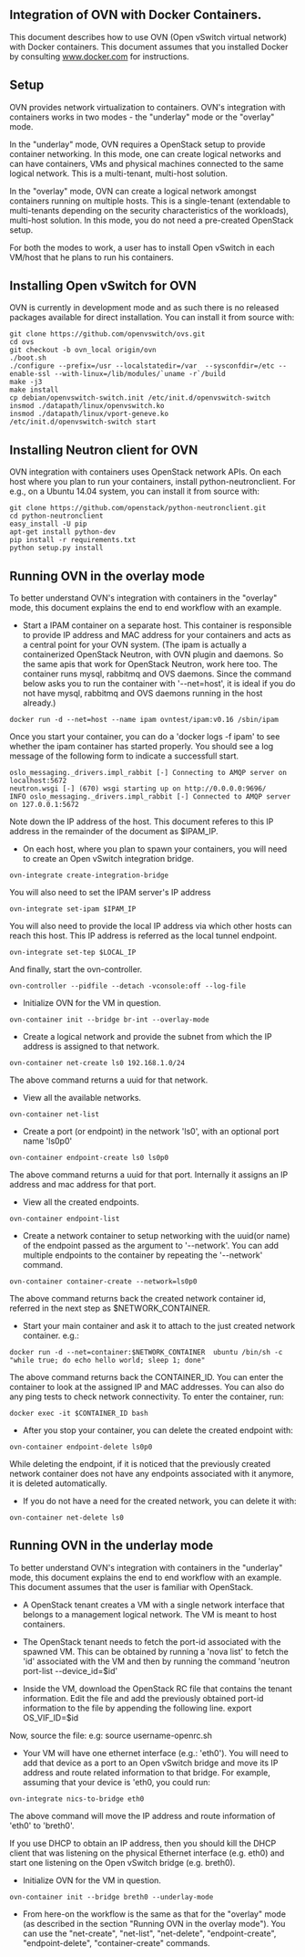 Integration of OVN with Docker Containers.
-----------------------------------------

This document describes how to use OVN (Open vSwitch virtual network) with
Docker containers.  This document assumes that you installed Docker
by consulting www.docker.com for instructions.

Setup
-----

OVN provides network virtualization to containers.  OVN's integration with
containers works in two modes - the "underlay" mode or the "overlay" mode.

In the "underlay" mode, OVN requires a OpenStack setup to provide container
networking. In this mode, one can create logical networks and can have
containers, VMs and physical machines connected to the same logical network.
This is a multi-tenant, multi-host solution.

In the "overlay" mode, OVN can create a logical network amongst containers
running on multiple hosts. This is a single-tenant (extendable to multi-tenants
depending on the security characteristics of the workloads), multi-host
solution. In this mode, you do not need a pre-created OpenStack setup.

For both the modes to work, a user has to install Open vSwitch in each VM/host
that he plans to run his containers.

Installing Open vSwitch for OVN
-------------------------------
OVN is currently in development mode and as such there is no released packages
available for direct installation. You can install it from source with:

```
git clone https://github.com/openvswitch/ovs.git
cd ovs
git checkout -b ovn_local origin/ovn
./boot.sh
./configure --prefix=/usr --localstatedir=/var  --sysconfdir=/etc --enable-ssl --with-linux=/lib/modules/`uname -r`/build
make -j3 
make install
cp debian/openvswitch-switch.init /etc/init.d/openvswitch-switch
insmod ./datapath/linux/openvswitch.ko
insmod ./datapath/linux/vport-geneve.ko
/etc/init.d/openvswitch-switch start
```

Installing Neutron client for OVN
---------------------------------
OVN integration with containers uses OpenStack network APIs. On each host where
you plan to run your containers, install python-neutronclient. For e.g., on
a Ubuntu 14.04 system, you can install it from source with:

```
git clone https://github.com/openstack/python-neutronclient.git
cd python-neutronclient
easy_install -U pip
apt-get install python-dev
pip install -r requirements.txt
python setup.py install
```

Running OVN in the overlay mode
-------------------------------

To better understand OVN's integration with containers in the "overlay"
mode, this document explains the end to end workflow with an example.

* Start a IPAM container on a separate host. This container is responsible to
provide IP address and MAC address for your containers and acts as
a central point for your OVN system.
(The ipam is actually a containerized OpenStack Neutron, with OVN plugin
and daemons.  So the same apis that work for OpenStack Neutron, work here too.
The container runs mysql, rabbitmq and OVS daemons. Since the command
below asks you to run the container with '--net=host', it is ideal
if you do not have mysql, rabbitmq and OVS daemons running in the
host already.)

```
docker run -d --net=host --name ipam ovntest/ipam:v0.16 /sbin/ipam
```

Once you start your container, you can do a 'docker logs -f ipam' to see
whether the ipam container has started properly. You should see a log
message of the following form to indicate a successfull start.

```
oslo_messaging._drivers.impl_rabbit [-] Connecting to AMQP server on localhost:5672
neutron.wsgi [-] (670) wsgi starting up on http://0.0.0.0:9696/
INFO oslo_messaging._drivers.impl_rabbit [-] Connected to AMQP server on 127.0.0.1:5672
```

Note down the IP address of the host. This document referes to this IP address
in the remainder of the document as $IPAM_IP.

* On each host, where you plan to spawn your containers, you will need to
create an Open vSwitch integration bridge.

```
ovn-integrate create-integration-bridge
```

You will also need to set the IPAM server's IP address

```
ovn-integrate set-ipam $IPAM_IP
```

You will also need to provide the local IP address
via which other hosts can reach this host. This IP address
is referred as the local tunnel endpoint.

```
ovn-integrate set-tep $LOCAL_IP
```

And finally, start the ovn-controller.
```
ovn-controller --pidfile --detach -vconsole:off --log-file
```

* Initialize OVN for the VM in question.

```
ovn-container init --bridge br-int --overlay-mode
```

* Create a logical network and provide the subnet from which
the IP address is assigned to that network.

```
ovn-container net-create ls0 192.168.1.0/24
```

The above command returns a uuid for that network.

* View all the available networks.

```
ovn-container net-list
```

* Create a port (or endpoint) in the network 'ls0', with an optional port name
'ls0p0'

```
ovn-container endpoint-create ls0 ls0p0
```

The above command returns a uuid for that port. Internally it assigns
an IP address and mac address for that port.

* View all the created endpoints.

```
ovn-container endpoint-list
```

* Create a network container to setup networking with the uuid(or name) of the
endpoint passed as the argument to '--network'. You can add multiple
endpoints to the container by repeating the '--network' command.

```
ovn-container container-create --network=ls0p0
```

The above command returns back the created network container id, referred in
the next step as $NETWORK_CONTAINER.

* Start your main container and ask it to attach to the just created
network container. e.g.:

```
docker run -d --net=container:$NETWORK_CONTAINER  ubuntu /bin/sh -c "while true; do echo hello world; sleep 1; done"
```

The above command returns back the CONTAINER_ID. You can enter the container
to look at the assigned IP and MAC addresses. You can also do any ping tests to
check network connectivity. To enter the container, run:

```
docker exec -it $CONTAINER_ID bash
```

* After you stop your container, you can delete the created endpoint with:

```
ovn-container endpoint-delete ls0p0
```

While deleting the endpoint, if it is noticed that the previously created
network container does not have any endpoints associated with it anymore,
it is deleted automatically.

* If you do not have a need for the created network, you can delete it with:

```
ovn-container net-delete ls0
```

Running OVN in the underlay mode
--------------------------------

To better understand OVN's integration with containers in the "underlay"
mode, this document explains the end to end workflow with an example. This
document assumes that the user is familiar with OpenStack.

* A OpenStack tenant creates a VM with a single network interface that
belongs to a management logical network.  The VM is meant to host containers.

* The OpenStack tenant needs to fetch the port-id associated with the
spawned VM. This can be obtained by running a 'nova list' to fetch the
'id' associated with the VM and then by running the command
'neutron port-list --device_id=$id'

* Inside the VM, download the OpenStack RC file that contains the tenant
information. Edit the file and add the previously obtained port-id information
to the file by appending the following line.
export OS_VIF_ID=$id

Now, source the file: e.g:
source username-openrc.sh

* Your VM will have one ethernet interface (e.g.: 'eth0'). You will need to
add that device as a port to an Open vSwitch bridge and move its IP address
and route related information to that bridge. For example, assuming that
your device is 'eth0, you could run:

```
ovn-integrate nics-to-bridge eth0
```

The above command will move the IP address and route information of 'eth0'
to 'breth0'.

If you use DHCP to obtain an IP address, then you should kill the
DHCP client that was listening on the physical Ethernet interface
(e.g. eth0) and start one listening on the Open vSwitch bridge
(e.g. breth0).

* Initialize OVN for the VM in question.

```
ovn-container init --bridge breth0 --underlay-mode
```

* From here-on the workflow is the same as that for the "overlay" mode
(as described in the section "Running OVN in the overlay mode"). You
can use the "net-create", "net-list", "net-delete", "endpoint-create",
"endpoint-delete", "container-create" commands.

